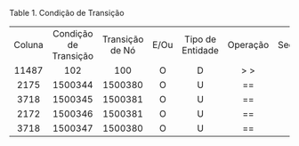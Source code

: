 <div id="d95490e1" class="table">

<div class="table-title">

Table 1. Condição de
Transição

</div>

<div class="table-contents">

|        |                       |                 |      |                  |          |           |                |            |
| :----: | :-------------------: | :-------------: | :--: | :--------------: | :------: | :-------: | :------------: | :--------: |
| Coluna | Condição de Transição | Transição de Nó | E/Ou | Tipo de Entidade | Operação | Seqüência | Chave de Busca | Valor Para |
| 11487  |          102          |       100       |  O   |        D         |  \> \>   |    10     |      100       |            |
|  2175  |        1500344        |     1500380     |  O   |        U         |   \==    |    10     |       Y        |            |
|  3718  |        1500345        |     1500381     |  O   |        U         |   \==    |    10     |       Y        |            |
|  2172  |        1500346        |     1500381     |  O   |        U         |   \==    |    20     |    1000072     |            |
|  3718  |        1500347        |     1500380     |  O   |        U         |   \==    |    20     |       Y        |            |

</div>

</div>
